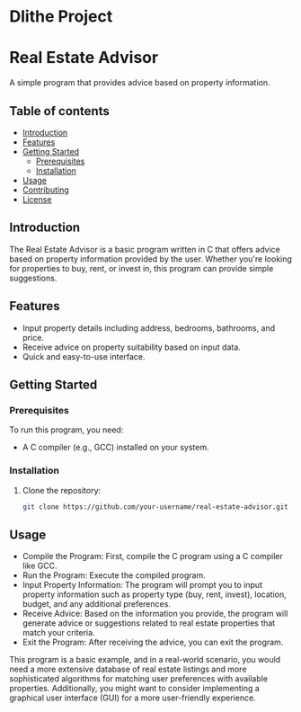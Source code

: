 # Dlithe Project 
# Real Estate Advisor

A simple program that provides advice based on property information.

## Table of contents 

- [Introduction](#introduction)
- [Features](#features)
- [Getting Started](#getting-started)
  - [Prerequisites](#prerequisites)
  - [Installation](#installation)
- [Usage](#usage)
- [Contributing](#contributing)
- [License](#license)

## Introduction

The Real Estate Advisor is a basic program written in C that offers advice based on property information provided by the user. Whether you're looking for properties to buy, rent, or invest in, this program can provide simple suggestions.

## Features

- Input property details including address, bedrooms, bathrooms, and price.
- Receive advice on property suitability based on input data.
- Quick and easy-to-use interface.

## Getting Started

### Prerequisites

To run this program, you need:

- A C compiler (e.g., GCC) installed on your system.

### Installation

1. Clone the repository:
   ```sh
   git clone https://github.com/your-username/real-estate-advisor.git

## Usage

- Compile the Program: First, compile the C program using a C compiler like GCC.
- Run the Program: Execute the compiled program.
- Input Property Information: The program will prompt you to input property information such as property type (buy, rent, invest), location, budget, and any additional preferences.
- Receive Advice: Based on the information you provide, the program will generate advice or suggestions related to real estate properties that match your criteria.
- Exit the Program: After receiving the advice, you can exit the program.

This program is a basic example, and in a real-world scenario, you would need a more extensive database of real estate listings and more sophisticated algorithms for matching user preferences with available properties. Additionally, you might want to consider implementing a graphical user interface (GUI) for a more user-friendly experience.
   

